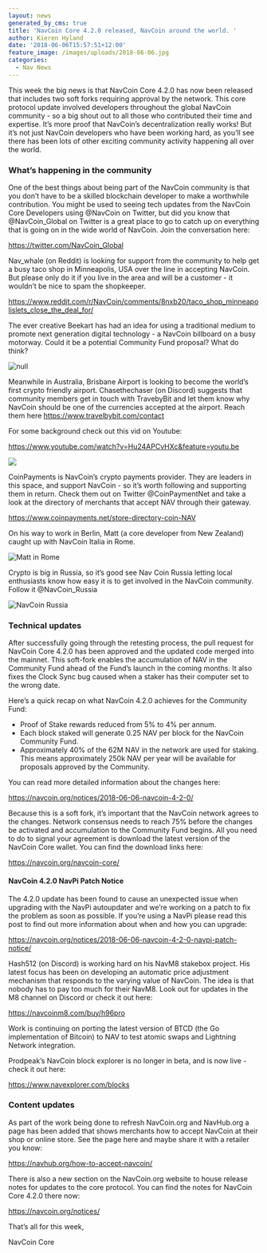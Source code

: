 ```yaml
---
layout: news
generated_by_cms: true
title: 'NavCoin Core 4.2.0 released, NavCoin around the world. '
author: Kieren Hyland
date: '2018-06-06T15:57:51+12:00'
feature_image: /images/uploads/2018-06-06.jpg
categories:
  - Nav News
---
```

This week the big news is that NavCoin Core 4.2.0 has now been released that includes two soft forks requiring approval by the network. This core protocol update involved developers throughout the global NavCoin community - so a big shout out to all those who contributed their time and expertise. It’s more proof that NavCoin’s decentralization really works! But it’s not just NavCoin developers who have been working hard, as you’ll see there has been lots of other exciting community activity happening all over the world.

### What’s happening in the community

One of the best things about being part of the NavCoin community is that you don’t have to be a skilled blockchain developer to make a worthwhile contribution. You might be used to seeing tech updates from the NavCoin Core Developers using @NavCoin on Twitter, but did you know that @NavCoin_Global on Twitter is a great place to go to catch up on everything that is going on in the wide world of NavCoin. Join the conversation here:

<https://twitter.com/NavCoin_Global>

Nav_whale (on Reddit) is looking for support from the community to help get a busy taco shop in Minneapolis, USA over the line in accepting NavCoin. But please only do it if you live in the area and will be a customer - it wouldn’t be nice to spam the shopkeeper.

<https://www.reddit.com/r/NavCoin/comments/8nxb20/taco_shop_minneapolislets_close_the_deal_for/>

The ever creative Beekart has had an idea for using a traditional medium to promote next generation digital technology - a NavCoin billboard on a busy motorway. Could it be a potential Community Fund proposal? What do think?

![null](/images/uploads/screen-shot-2018-06-04-at-5.49.44-pm.png)

Meanwhile in Australia, Brisbane Airport is looking to become the world’s first crypto friendly airport. Chasethechaser (on Discord) suggests that community members get in touch with TravebyBit and let them know why NavCoin should be one of the currencies accepted at the airport. Reach them here <https://www.travelbybit.com/contact>

For some background check out this vid on Youtube:

<https://www.youtube.com/watch?v=Hu24APCvHXc&feature=youtu.be>

![](/images/uploads/screen-shot-2018-06-06-at-4.33.35-pm.png)

CoinPayments is NavCoin’s crypto payments provider. They are leaders in this space, and support NavCoin - so it’s worth following and supporting them in return. Check them out on Twitter @CoinPaymentNet and take a look at the directory of merchants that accept NAV through their gateway.

<https://www.coinpayments.net/store-directory-coin-NAV>

On his way to work in Berlin, Matt (a core developer from New Zealand) caught up with NavCoin Italia in Rome.

![Matt in Rome](/images/uploads/screen-shot-2018-06-04-at-6.35.56-pm.png)

Crypto is big in Russia, so it’s good see Nav Coin Russia letting local enthusiasts know how easy it is to get involved in the NavCoin community. Follow it @NavCoin_Russia

![NavCoin Russia](/images/uploads/screen-shot-2018-06-06-at-7.29.26-pm.png)

### Technical updates

After successfully going through the retesting process, the pull request for NavCoin Core 4.2.0 has been approved and the updated code merged into the mainnet. This soft-fork enables the accumulation of NAV in the Community Fund ahead of the Fund’s launch in the coming months. It also fixes the Clock Sync bug caused when a staker has their computer set to the wrong date. 

Here’s a quick recap on what NavCoin 4.2.0 achieves for the Community Fund:

* Proof of Stake rewards reduced from 5% to 4% per annum.
* Each block staked will generate 0.25 NAV per block for the NavCoin Community Fund.
* Approximately 40% of the 62M NAV in the network are used for staking. This means approximately 250k NAV per year will be available for proposals approved by the Community. 

You can read more detailed information about the changes here:

<https://navcoin.org/notices/2018-06-06-navcoin-4-2-0/>

Because this is a soft fork, it’s important that the NavCoin network agrees to the changes. Network consensus needs to reach 75% before the changes be activated and accumulation to the Community Fund begins. All you need to do to signal your agreement is download the latest version of the NavCoin Core wallet. You can find the download links here:

<https://navcoin.org/navcoin-core/>

#### NavCoin 4.2.0 NavPi Patch Notice

The 4.2.0 update has been found to cause an unexpected issue when upgrading with the NavPi autoupdater and we’re working on a patch to fix the problem as soon as possible. If you’re using a NavPi please read this post to find out more information about when and how you can upgrade:

<https://navcoin.org/notices/2018-06-06-navcoin-4-2-0-navpi-patch-notice/>

Hash512 (on Discord) is working hard on his NavM8 stakebox project. His latest focus has been on developing an automatic price adjustment mechanism that responds to the varying value of NavCoin. The idea is that nobody has to pay too much for their NavM8. Look out for updates in the M8 channel on Discord or check it out here:

<https://navcoinm8.com/buy/h96pro>

Work is continuing on porting the latest version of BTCD (the Go implementation of Bitcoin) to NAV to test atomic swaps and Lightning Network integration.

Prodpeak’s NavCoin block explorer is no longer in beta, and is now live - check it out here:

<https://www.navexplorer.com/blocks>

### Content updates

As part of the work being done to refresh NavCoin.org and NavHub.org a page has been added that shows merchants how to accept NavCoin at their shop or online store. See the page here and maybe share it with a retailer you know:

<https://navhub.org/how-to-accept-navcoin/> 

There is also a new section on the NavCoin.org website to house release notes for updates to the core protocol. You can find the notes for NavCoin Core 4.2.0 there now:

<https://navcoin.org/notices/>

That’s all for this week,

NavCoin Core

